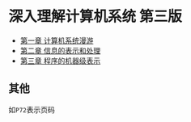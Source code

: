 # 深入理解计算机系统 第三版

- [第一章 计算机系统漫游](chapter-01.md)
- [第二章 信息的表示和处理](chapter-02.md)
- [第三章 程序的机器级表示](chapter-03.md)

## 其他

如`P72`表示页码